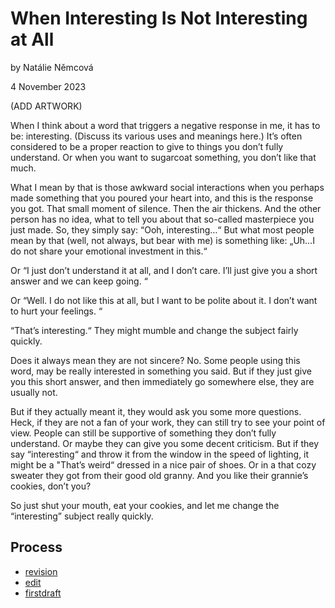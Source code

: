 # When Interesting Is Not Interesting at All 

by Natálie Němcová

4 November 2023

(ADD ARTWORK)

When I think about a word that triggers a negative response in me, it has to be: interesting. (Discuss its various uses and meanings here.) It’s often considered to be a proper reaction to give to things you don’t fully understand. Or when you want to sugarcoat something, you don’t like that much. 

What I mean by that is those awkward social interactions when you perhaps made something that you poured your heart into, and this is the response you got. That small moment of silence. Then the air thickens. And the other person has no idea, what to tell you about that so-called masterpiece you just made. So, they simply say: “Ooh, interesting…“ But what most people mean by that (well, not always, but bear with me) is something like: „Uh…I do not share your emotional investment in this.“  

Or “I just don’t understand it at all, and I don’t care. I’ll just give you a short answer and we can keep going. “ 

Or “Well. I do not like this at all, but I want to be polite about it. I don’t want to hurt your feelings. “ 

“That’s interesting.“ They might mumble and change the subject fairly quickly. 

Does it always mean they are not sincere? No. Some people using this word, may be really interested in something you said. But if they just give you this short answer, and then immediately go somewhere else, they are usually not.  

But if they actually meant it, they would ask you some more questions. Heck, if they are not a fan of your work, they can still try to see your point of view. People can still be supportive of something they don’t fully understand. Or maybe they can give you some decent criticism. But if they say “interesting“ and throw it from the window in the speed of lighting, it might be a "That’s weird“ dressed in a nice pair of shoes. Or in a that cozy sweater they got from their good old granny. And you like their grannie’s cookies, don’t you? 

So just shut your mouth, eat your cookies, and let me change the “interesting” subject really quickly. 

## Process 

- [revision](revision.md)
- [edit](edit.md)
- [firstdraft](index.md) 

